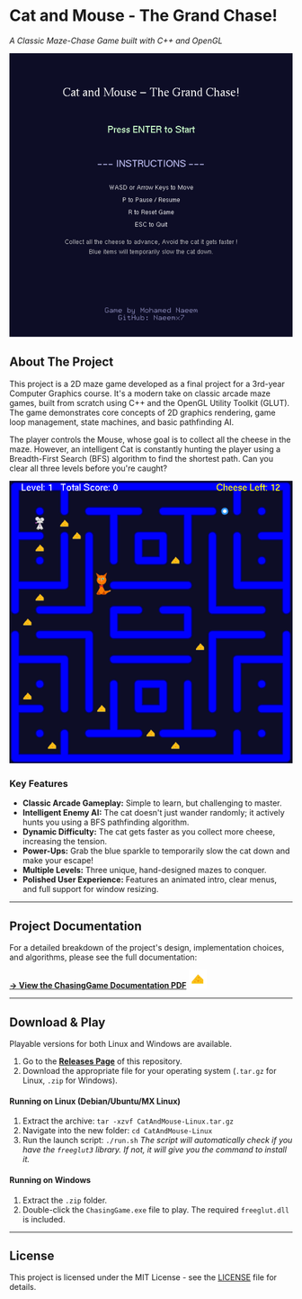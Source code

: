 # Cat and Mouse - The Grand Chase!

*A Classic Maze-Chase Game built with C++ and OpenGL*

![Start Menu](Images/StartMenu.png)

## About The Project

This project is a 2D maze game developed as a final project for a 3rd-year Computer Graphics course. It's a modern take on classic arcade maze games, built from scratch using C++ and the OpenGL Utility Toolkit (GLUT). The game demonstrates core concepts of 2D graphics rendering, game loop management, state machines, and basic pathfinding AI.

The player controls the Mouse, whose goal is to collect all the cheese in the maze. However, an intelligent Cat is constantly hunting the player using a Breadth-First Search (BFS) algorithm to find the shortest path. Can you clear all three levels before you're caught?

![Gameplay Screenshot](Images/Gameplay.png)

### Key Features

*   **Classic Arcade Gameplay:** Simple to learn, but challenging to master.
*   **Intelligent Enemy AI:** The cat doesn't just wander randomly; it actively hunts you using a BFS pathfinding algorithm.
*   **Dynamic Difficulty:** The cat gets faster as you collect more cheese, increasing the tension.
*   **Power-Ups:** Grab the blue sparkle to temporarily slow the cat down and make your escape!
*   **Multiple Levels:** Three unique, hand-designed mazes to conquer.
*   **Polished User Experience:** Features an animated intro, clear menus, and full support for window resizing.

---

## Project Documentation

For a detailed breakdown of the project's design, implementation choices, and algorithms, please see the full documentation:

**[-> View the ChasingGame Documentation PDF](ChasingGame%20Documentation.pdf)** <img src="Images/Cheese.ico" width="32" alt="Cheese Icon">

---

## Download & Play

Playable versions for both Linux and Windows are available.

1.  Go to the **[Releases Page](https://github.com/Naeemx7/ChasingGameCPP/releases)** of this repository.
2.  Download the appropriate file for your operating system (`.tar.gz` for Linux, `.zip` for Windows).

#### Running on Linux (Debian/Ubuntu/MX Linux)
1.  Extract the archive: `tar -xzvf CatAndMouse-Linux.tar.gz`
2.  Navigate into the new folder: `cd CatAndMouse-Linux`
3.  Run the launch script: `./run.sh`
    *The script will automatically check if you have the `freeglut3` library. If not, it will give you the command to install it.*

#### Running on Windows
1.  Extract the `.zip` folder.
2.  Double-click the `ChasingGame.exe` file to play. The required `freeglut.dll` is included.

---

## License
This project is licensed under the MIT License - see the [LICENSE](LICENSE) file for details.
